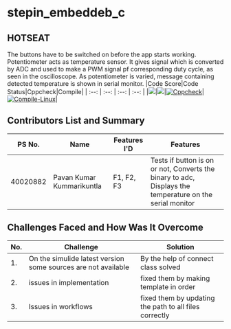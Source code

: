 # stepin_embeddeb_c
## HOTSEAT
The buttons have to be switched on before the app starts working.
 Potentiometer acts as temperature sensor. It gives signal which is converted by ADC and used to make a PWM signal pf corresponding duty cycle, as seen in the oscilloscope. 
 As potentiometer is varied, message containing detected temperature is shown in serial monitor.
|Code Score|Code Status|Cppcheck|Compile|
|  :--:    |   :--:    |  :--:  | :--:  |
|<img src="https://www.code-inspector.com/project/28622/score/svg" />|<img src="https://www.code-inspector.com/project/28622/status/svg" />|[![Cppcheck](https://github.com/PavanKummarikuntla/M2-Embedded_Hotseat/actions/workflows/CodeQuality.yml/badge.svg)](https://github.com/PavanKummarikuntla/M2-Embedded_Hotseat/actions/workflows/CodeQuality.yml)|[![Compile-Linux](https://github.com/PavanKummarikuntla/M2-Embedded_Hotseat/actions/workflows/Compile.yml/badge.svg)](https://github.com/PavanKummarikuntla/M2-Embedded_Hotseat/actions/workflows/Compile.yml)|

## Contributors List and Summary

PS No. |  Name               |    Features I'D   | Features |
-------|---------------------|-------------------|----------|
40020882 |Pavan Kumar Kummarikuntla  | F1, F2, F3  | Tests if button is on or not, Converts the binary to adc, Displays the temperature on the serial monitor | 
  

## Challenges Faced and How Was It Overcome
| No. | Challenge | Solution
|-----|-----------|--------
|1. | On the simulide latest version some sources are not available| By the help of connect class solved |
|2. | issues in implementation | fixed them by making template in order
|3. | Issues in workflows | fixed them by updating the path to all files correctly
